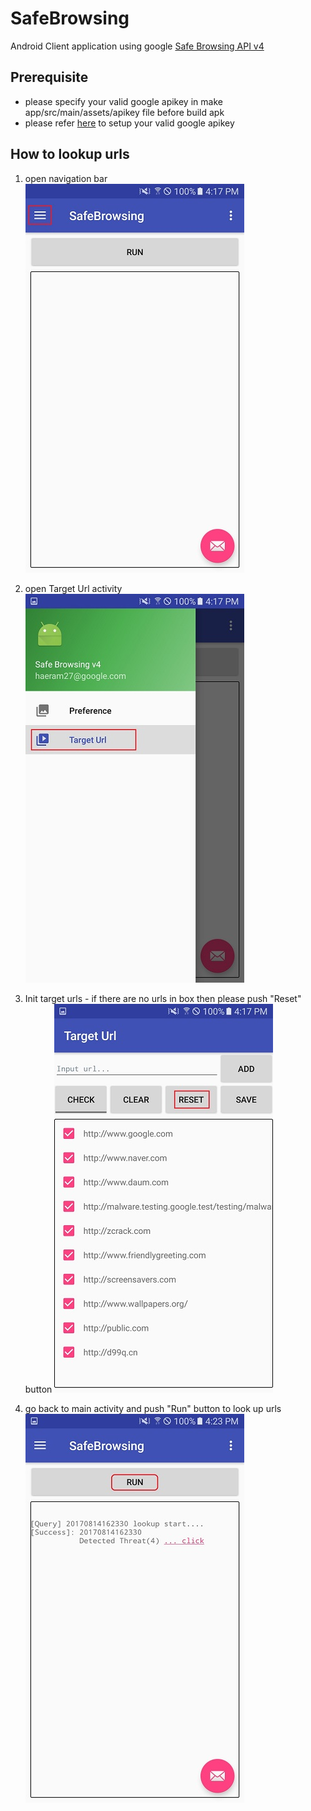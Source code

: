# SafeBrowsing
Android Client application using google [Safe Browsing API v4](https://developers.google.com/safe-browsing/v4/get-started)

## Prerequisite

- please specify your valid google apikey in make app/src/main/assets/apikey file before build apk
- please refer [here](https://support.google.com/cloud/answer/6158862?hl=en&ref_topic=6262490) to setup your valid google apikey

## How to lookup urls
1. open navigation bar
![1_open_nav_bar](./README_Images/1_open_nav_bar_w350.jpg)


2. open Target Url activity
![2_open_Target_Url_Activity](./README_Images/2_open_targeturl_activity_w350.jpg)


3. Init target urls - if there are no urls in box then please push "Reset" button
![3_init_target_urls](./README_Images/3_init_target_urls_w350.jpg)


4. go back to main activity and push "Run" button to look up urls
![4_lookup](./README_Images/4_lookup_w350.jpg)

